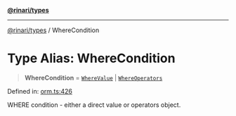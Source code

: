 [**@rinari/types**](../README.md)

---

[@rinari/types](../README.md) / WhereCondition

# Type Alias: WhereCondition

> **WhereCondition** = [`WhereValue`](WhereValue.md) \|
> [`WhereOperators`](../interfaces/WhereOperators.md)

Defined in:
[orm.ts:426](https://github.com/OpenUwU/rinari/blob/b47591ce2773ace300eff92cd17a8ffd7bd0c7b7/packages/types/src/orm.ts#L426)

WHERE condition - either a direct value or operators object.
